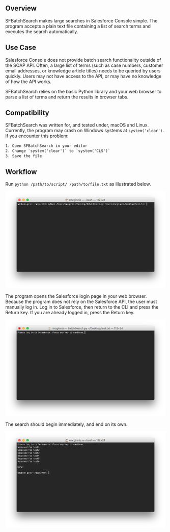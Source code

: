 ## Overview
SFBatchSearch makes large searches in Salesforce Console simple. The program accepts a plain text file containing a list of search terms and executes the search automatically. 

## Use Case
Salesforce Console does not provide batch search functionality outside of the SOAP API. Often, a large list of terms (such as case numbers, customer email addresses, or knowledge article titles) needs to be queried by users quickly. Users may not have access to the API, or may have no knowledge of how the API works.

SFBatchSearch relies on the basic Python library and your web browser to parse a list of terms and return the results in browser tabs. 

## Compatibility
SFBatchSearch was written for, and tested under, macOS and Linux. Currently, the program may crash on Windows systems at `system('clear')`. If you encounter this problem:

    1. Open SFBatchSearch in your editor
    2. Change `system('clear')` to `system('CLS')`
    3. Save the file

## Workflow
Run `python /path/to/script/ /path/to/file.txt` as illustrated below.

![img1](https://github.com/ryanmcginnis/SFBatchSearch.py/blob/master/images/img1.png)

The program opens the Salesforce login page in your web browser. Because the program does not rely on the Salesforce API, the user must manually log in. Log in to Salesforce, then return to the CLI and press the Return key. If you are already logged in, press the Return key.

![img2](https://github.com/ryanmcginnis/SFBatchSearch.py/blob/master/images/img2.png)

The search should begin immediately, and end on its own.

![img3](https://github.com/ryanmcginnis/SFBatchSearch.py/blob/master/images/img3.png)
